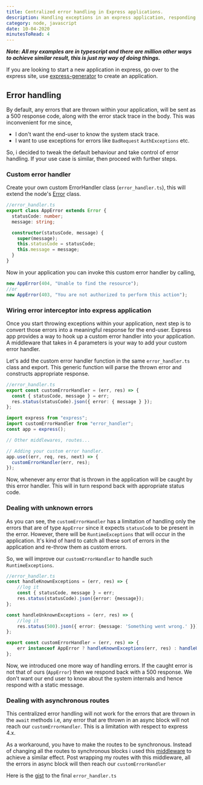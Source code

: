 ```yaml
---
title: Centralized error handling in Express applications.
description: Handling exceptions in an express application, responding back with standard error response.
category: node, javascript
date: 10-04-2020
minutesToRead: 4
---
```


_**Note: All my examples are in typescript and there are million other ways to achieve similar result, this is just my way of doing things.**_

If you are looking to start a new application in express, go over to the express site, use [express-generator](https://expressjs.com/en/starter/generator.html) to create an application.

## Error handling

By default, any errors that are thrown within your application, will be sent as a 500 response code, along with the error stack trace in the body. This was inconvenient for me since,

- I don't want the end-user to know the system stack trace.
- I want to use exceptions for errors like `BadRequest` `AuthExceptions` etc.

So, i decided to tweak the default behaviour and take control of error handling. If your use case is similar, then proceed with further steps.

### Custom error handler

Create your own custom ErrorHandler class (`error_handler.ts`), this will extend the node's [Error](https://nodejs.org/api/errors.html#errors_class_error) class.

```typescript
//error_handler.ts
export class AppError extends Error {
  statusCode: number;
  message: string;

  constructor(statusCode, message) {
    super(message);
    this.statusCode = statusCode;
    this.message = message;
  }
}
```

Now in your application you can invoke this custom error handler by calling,

```typescript
new AppError(404, "Unable to find the resource");
//or
new AppError(403, "You are not authorized to perform this action");
```

### Wiring error interceptor into express application

Once you start throwing exceptions within your application, next step is to convert those errors into a meaningful response for the end-user. Express app provides a way to hook up a custom error
handler into your application. A middleware that takes in 4 parameters is your way to add your custom error handler.

Let's add the custom error handler function in the same `error_handler.ts` class and export. This generic function will parse the thrown error and constructs appropriate response.

```typescript
//error_handler.ts
export const customErrorHandler = (err, res) => {
  const { statusCode, message } = err;
  res.status(statusCode).json({ error: { message } });
};
```

```typescript
import express from "express";
import customErrorHandler from "error_handler";
const app = express();

// Other middlewares, routes...

// Adding your custom error handler.
app.use((err, req, res, next) => {
  customErrorHandler(err, res);
});
```

Now, whenever any error that is thrown in the application will be caught by this error handler. This will in turn respond back with appropriate status code.

### Dealing with unknown errors

As you can see, the `customErrorHandler` has a limitation of handling only the errors that are of type `AppError` since it expects `statusCode` to be present in the error.
However, there will be `RuntimeExceptions` that will occur in the application. It's kind of hard to catch all these sort of errors in the application and re-throw them as custom errors.

So, we will improve our `customErrorHandler` to handle such `RuntimeExceptions`.

```typescript
//error_handler.ts
const handleKnownExceptions = (err, res) => {
    //log it
    const { statusCode, message } = err;
    res.status(statusCode).json({error: {message});
};

const handleUnknownExceptions = (err, res) => {
    //log it
    res.status(500).json({ error: {message: 'Something went wrong.' }});
};

export const customErrorHandler = (err, res) => {
    err instanceof AppError ? handleKnownExceptions(err, res) : handleUnknownExceptions(err, res);
};
```

Now, we introduced one more way of handling errors. If the caught error is not that of ours (`AppError`) then we respond back with a 500 response.
We don't want our end user to know about the system internals and hence respond with a static message.

### Dealing with asynchronous routes

This centralized error handling will not work for the errors that are thrown in the `await` methods i.e, any error that are thrown in an async block will not reach our `customErrorHandler`.
This is a limitation with respect to express 4.x.

As a workaround, you have to make the routes to be synchronous. Instead of changing all the routes to synchronous blocks i used this
[middleware](https://github.com/Abazhenov/express-async-handler) to achieve a similar effect. Post wrapping my routes with this middleware, all the errors in async block will then reach our `customErrorHandler`

Here is the [gist](https://gist.github.com/prasann/b6ad07b3962b6ea2953fef027df5d10b) to the final `error_handler.ts`
